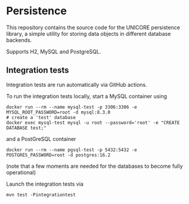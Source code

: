 # Persistence

This repository contains the source code for the
UNICORE persistence library, a simple utility for
storing data objects in different database backends.

Supports H2, MySQL and PostgreSQL.


## Integration tests

Integration tests are run automatically via GitHub actions.

To run the integration tests locally, start a MySQL container using

```
docker run --rm --name mysql-test -p 3306:3306 -e MYSQL_ROOT_PASSWORD=root -d mysql:8.3.0
# create a 'test' database
docker exec mysql-test mysql -u root --password='root' -e "CREATE DATABASE test;"
```

and a PostGreSQL container

```
docker run --rm --name pgsql-test -p 5432:5432 -e POSTGRES_PASSWORD=root -d postgres:16.2
```

(note that a few moments are needed for the databases to become fully operational)


Launch the integration tests via

```
mvn test -Pintegrationtest
```

